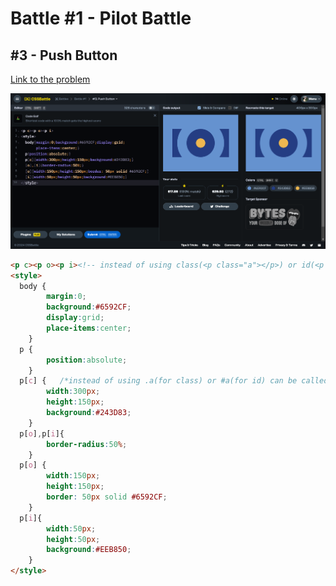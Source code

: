 # Battle #1 - Pilot Battle

## #3 - Push Button

[Link to the problem](https://cssbattle.dev/play/3)

![result](./img/3-push-button.png)

```html
<p c><p o><p i><!-- instead of using class(<p class="a"></p>) or id(<p id="a">) simply uses <p a></p> or <p> -->
<style>
  body {
        margin:0;
        background:#6592CF;
        display:grid;
        place-items:center;
    }
  p {
        position:absolute;
    }
  p[c] {   /*instead of using .a(for class) or #a(for id) can be called p[a] with p tag or just [a] with square brackets*/
        width:300px;
        height:150px;
        background:#243D83;
    }
  p[o],p[i]{
        border-radius:50%;
    }
  p[o] {
        width:150px;
        height:150px;
        border: 50px solid #6592CF;
    }
  p[i]{
        width:50px;
        height:50px;
        background:#EEB850;
    }
</style>
